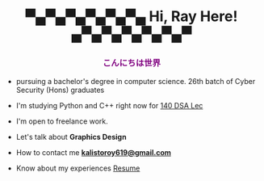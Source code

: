 # <p align="center">▀▄▀▄▀▄▀▄▀▄▀▄  Hi, Ray Here! ▄▀▄▀▄▀▄▀▄▀▄▀</p> 

### <h3 style="color:purple" align="center">こんにちは世界</h3>


<div>
<img align="left" height:75%; width:75; src="">

 <p align="right">

- pursuing a bachelor's degree in computer science. 26th batch of Cyber Security (Hons) graduates

- I'm studying Python and C++ right now for <a href="https://github.com/loveBabbar/CodeHelp-DSA-Busted-Series" target="blank">140 DSA Lec</a>

- I'm open to freelance work.

- Let's talk about **Graphics Design**

- How to contact me  **kalistoroy619@gmail.com**

- Know about my experiences <a href="https://github.com/D3FaltXD/Resume/blob/main/090519452530.pdf" target="blank">Resume</a></p>
</div>

